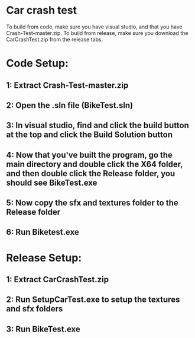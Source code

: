 # Car crash test
To build from code, make sure you have visual studio, and that you have Crash-Test-master.zip.
To build from release, make sure you download the CarCrashTest.zip from the release tabs.

# Code Setup:

  ## 1: Extract Crash-Test-master.zip

  ## 2: Open the .sln file (BikeTest.sln)
  
  ## 3: In visual studio, find and click the build button at the top and click the Build Solution button
  
  ## 4: Now that you've built the program, go the main directory and double click the X64 folder, and then double click the Release folder, you should see BikeTest.exe
  
  ## 5: Now copy the sfx and textures folder to the Release folder
  
  ## 6: Run Biketest.exe

# Release Setup:

  ## 1: Extract CarCrashTest.zip
  
  ## 2: Run SetupCarTest.exe to setup the textures and sfx folders
  
  ## 3: Run BikeTest.exe
